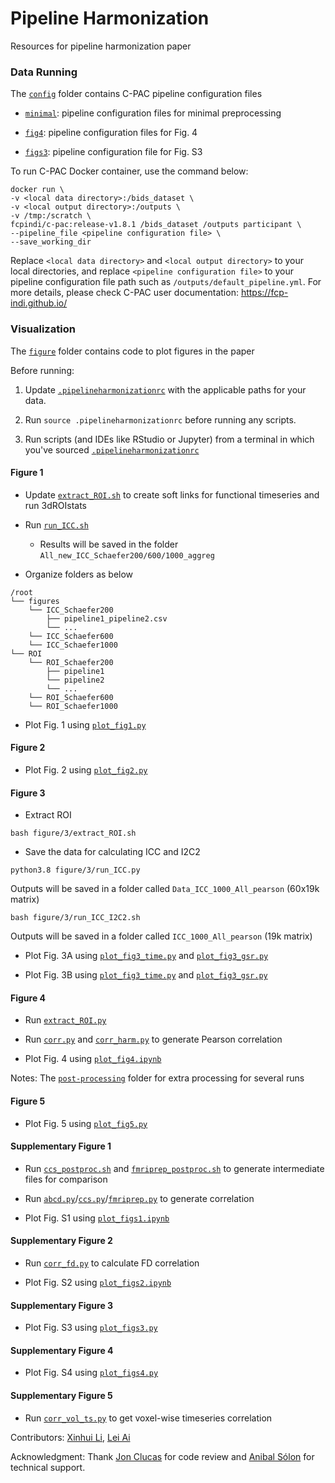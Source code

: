# Pipeline Harmonization

Resources for pipeline harmonization paper

### Data Running

The [`config`](config) folder contains C-PAC pipeline configuration files

- [`minimal`](config/minimal): pipeline configuration files for minimal preprocessing

- [`fig4`](config/fig4): pipeline configuration files for Fig. 4

- [`figs3`](config/figs3): pipeline configuration file for Fig. S3

To run C-PAC Docker container, use the command below:
```
docker run \
-v <local data directory>:/bids_dataset \
-v <local output directory>:/outputs \
-v /tmp:/scratch \
fcpindi/c-pac:release-v1.8.1 /bids_dataset /outputs participant \
--pipeline_file <pipeline configuration file> \
--save_working_dir
```

Replace `<local data directory>` and `<local output directory>` to your local directories, and replace `<pipeline configuration file>` to your pipeline configuration file path such as `/outputs/default_pipeline.yml`. For more details, please check C-PAC user documentation: https://fcp-indi.github.io/


### Visualization

The [`figure`](figure) folder contains code to plot figures in the paper

Before running:

1. Update [`.pipelineharmonizationrc`](.pipelineharmonizationrc) with the applicable paths for your data.

2. Run `source .pipelineharmonizationrc` before running any scripts.

3. Run scripts (and IDEs like RStudio or Jupyter) from a terminal in which you've sourced [`.pipelineharmonizationrc`](.pipelineharmonizationrc)

#### Figure 1

- Update [`extract_ROI.sh`](figure/1/extract_ROI.sh) to create soft links for functional timeseries and run 3dROIstats

- Run [`run_ICC.sh`](figure/1/run_ICC.sh)
    - Results will be saved in the folder `All_new_ICC_Schaefer200/600/1000_aggreg`

- Organize folders as below

```
/root
└── figures
    └── ICC_Schaefer200
        ├── pipeline1_pipeline2.csv
        └── ...
    └── ICC_Schaefer600
    └── ICC_Schaefer1000
└── ROI
    └── ROI_Schaefer200
        ├── pipeline1
        └── pipeline2
        └── ...
    └── ROI_Schaefer600
    └── ROI_Schaefer1000
```

- Plot Fig. 1 using [`plot_fig1.py`](figure/1/plot_fig1.py)

#### Figure 2

- Plot Fig. 2 using [`plot_fig2.py`](figure/2/plot_fig2.py)

#### Figure 3

- Extract ROI
```
bash figure/3/extract_ROI.sh
```

- Save the data for calculating ICC and I2C2
```
python3.8 figure/3/run_ICC.py 
```

Outputs will be saved in a folder called `Data_ICC_1000_All_pearson` (60x19k matrix)

```
bash figure/3/run_ICC_I2C2.sh
```

Outputs will be saved in a folder called `ICC_1000_All_pearson` (19k matrix)

- Plot Fig. 3A using [`plot_fig3_time.py`](figure/3/plot_fig3_time.py) and [`plot_fig3_gsr.py`](figure/3/plot_fig3_gsr.py)

- Plot Fig. 3B using [`plot_fig3_time.py`](figure/3/plot_fig3_time.py) and [`plot_fig3_gsr.py`](figure/3/plot_fig3_gsr.py)

#### Figure 4

- Run [`extract_ROI.py`](figure/4/extract_ROI.py)

- Run [`corr.py`](figure/4/corr.py) and [`corr_harm.py`](figure/4/corr_harm.py) to generate Pearson correlation

- Plot Fig. 4 using [`plot_fig4.ipynb`](figure/4/plot_fig4.ipynb)

Notes: The [`post-processing`](figure/4/post-processing) folder for extra processing for several runs

#### Figure 5

- Plot Fig. 5 using [`plot_fig5.py`](figure/5/plot_fig5.py)

#### Supplementary Figure 1

- Run [`ccs_postproc.sh`](figure/s1/ccs_postproc.sh) and [`fmriprep_postproc.sh`](figure/s1/fmriprep_postproc.sh) to generate intermediate files for comparison

- Run [`abcd.py`](figure/s1/abcd.py)/[`ccs.py`](figure/s1/ccs.py)/[`fmriprep.py`](figure/s1/fmriprep.py) to generate correlation

- Plot Fig. S1 using [`plot_figs1.ipynb`](figure/1/plot_figs1.ipynb)

#### Supplementary Figure 2

- Run [`corr_fd.py`](figure/s2/corr_fd.py) to calculate FD correlation

- Plot Fig. S2 using [`plot_figs2.ipynb`](figure/s2/plot_figs2.ipynb)

#### Supplementary Figure 3

- Plot Fig. S3 using [`plot_figs3.py`](figure/s3/plot_figs3.py)

#### Supplementary Figure 4

- Plot Fig. S4 using [`plot_figs4.py`](figure/s4/plot_figs4.py)

#### Supplementary Figure 5

- Run [`corr_vol_ts.py`](figure/s5/corr_vol_ts.py) to get voxel-wise timeseries correlation


Contributors: [Xinhui Li](https://github.com/XinhuiLi), [Lei Ai](https://github.com/hahaai)

Acknowledgment: Thank [Jon Clucas](https://github.com/shnizzedy) for code review and [Anibal Sólon](https://github.com/anibalsolon) for technical support.